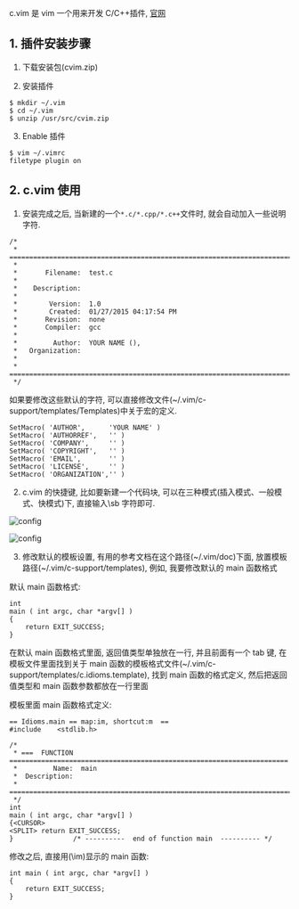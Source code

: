 c.vim 是 vim 一个用来开发 C/C++插件, [官网](http://www.vim.org/scripts/script.php?script_id=213)

## 1. 插件安装步骤

1. 下载安装包(cvim.zip)

2. 安装插件

```
$ mkdir ~/.vim
$ cd ~/.vim
$ unzip /usr/src/cvim.zip
```

3. Enable 插件

```
$ vim ~/.vimrc
filetype plugin on
```

## 2. c.vim 使用

1. 安装完成之后, 当新建的一个`*.c/*.cpp/*.c++`文件时, 就会自动加入一些说明字符.

```
/*
 * =====================================================================================
 *
 *       Filename:  test.c
 *
 *    Description:
 *
 *        Version:  1.0
 *        Created:  01/27/2015 04:17:54 PM
 *       Revision:  none
 *       Compiler:  gcc
 *
 *         Author:  YOUR NAME (),
 *   Organization:
 *
 * =====================================================================================
 */
```

如果要修改这些默认的字符, 可以直接修改文件(\~/.vim/c-support/templates/Templates)中关于宏的定义.

```
SetMacro( 'AUTHOR',      'YOUR NAME' )
SetMacro( 'AUTHORREF',   '' )
SetMacro( 'COMPANY',     '' )
SetMacro( 'COPYRIGHT',   '' )
SetMacro( 'EMAIL',       '' )
SetMacro( 'LICENSE',     '' )
SetMacro( 'ORGANIZATION','' )
```

2. c.vim 的快捷键, 比如要新建一个代码块, 可以在三种模式(插入模式、一般模式、快模式)下, 直接输入\sb 字符即可.

![config](images/9.png)

![config](images/10.png)

3. 修改默认的模板设置, 有用的参考文档在这个路径(\~/.vim/doc)下面, 放置模板路径(\~/.vim/c-support/templates), 例如, 我要修改默认的 main 函数格式

默认 main 函数格式:

```
int
main ( int argc, char *argv[] )
{
    return EXIT_SUCCESS;
}
```

在默认 main 函数格式里面, 返回值类型单独放在一行, 并且前面有一个 tab 键, 在模板文件里面找到关于 main 函数的模板格式文件(\~/.vim/c-support/templates/c.idioms.template), 找到 main 函数的格式定义, 然后把返回值类型和 main 函数参数都放在一行里面

模板里面 main 函数格式定义:

```
== Idioms.main == map:im, shortcut:m  ==
#include    <stdlib.h>

/*
 * ===  FUNCTION  ======================================================================
 *         Name:  main
 *  Description:
 * =====================================================================================
 */
int
main ( int argc, char *argv[] )
{<CURSOR>
<SPLIT> return EXIT_SUCCESS;
}               /* ----------  end of function main  ---------- */
```

修改之后, 直接用(\im)显示的 main 函数:

```
int main ( int argc, char *argv[] )
{
    return EXIT_SUCCESS;
}
```